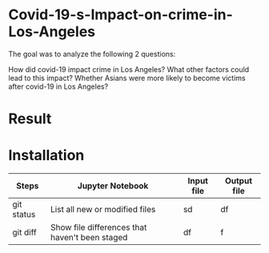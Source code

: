# Covid-19-s-Impact-on-crime-in-Los-Angeles

The goal was to analyze the following 2 questions:

How did covid-19 impact crime in Los Angeles? What other factors could lead to this impact?
Whether Asians were more likely to become victims after covid-19 in Los Angeles?


# Result

# Installation

| Steps | Jupyter Notebook | Input file | Output file |
| --- | --- | --- | --- |
| git status | List all new or modified files | sd | df |
| git diff | Show file differences that haven't been staged | df | f |
